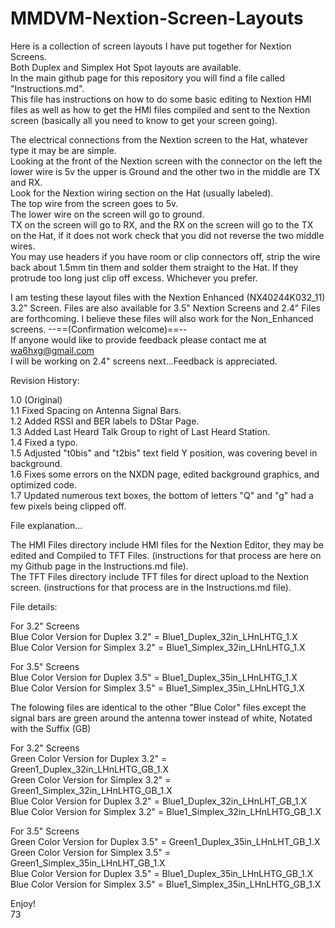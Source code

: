 # MMDVM-Nextion-Screen-Layouts
Here is a collection of screen layouts I have put together for Nextion Screens.  
Both Duplex and Simplex Hot Spot layouts are available.  
In the main github page for this repository you will find a file called "Instructions.md".   
This file has instructions on how to do some basic editing to Nextion HMI files as well as how to get the HMI files compiled and sent to the Nextion screen (basically all you need to know to get your screen going).  

The electrical connections from the Nextion screen to the Hat, whatever type it may be are simple.  
Looking at the front of the Nextion screen with the connector on the left the lower wire is 5v the upper is Ground and the other two in the middle are TX and RX.  
Look for the Nextion wiring section on the Hat (usually labeled).  
The top wire from the screen goes to 5v.  
The lower wire on the screen will go to ground.  
TX on the screen will go to RX, and the RX on the screen will go to the TX on the Hat, if it does not work check that you did   not reverse the two middle wires.   
You may use headers if you have room or clip connectors off, strip the wire back about 1.5mm tin them and solder them straight to the Hat. If they protrude too long just clip off excess. Whichever you prefer.   

I am testing these layout files with the Nextion Enhanced (NX40244K032_11) 3.2" Screen. 
Files are also available for 3.5" Nextion Screens and 2.4" Files are forthcoming.
I believe these files will also work for the Non_Enhanced screens. 
--==(Confirmation welcome)==--  
If anyone would like to provide feedback please contact me at wa6hxg@gmail.com  
I will be working on 2.4" screens next...Feedback is appreciated.  

Revision History:   

1.0 (Original)  
1.1 Fixed Spacing on Antenna Signal Bars.  
1.2 Added RSSI and BER labels to DStar Page.  
1.3 Added Last Heard Talk Group to right of Last Heard Station.  
1.4 Fixed a typo.  
1.5 Adjusted "t0bis" and "t2bis" text field Y position, was covering bevel in background.  
1.6 Fixes some errors on the NXDN page, edited background graphics, and optimized code.  
1.7 Updated numerous text boxes, the bottom of letters "Q" and "g" had a few pixels being clipped off.   

File explanation...  

The HMI Files directory include HMI files for the Nextion Editor, they may be edited and Compiled to TFT Files. (instructions   for that process are here on my Github page in the Instructions.md file).  
The TFT Files directory include TFT files for direct upload to the Nextion screen. (instructions for that process are in the   Instructions.md file).  

File details:  
  
For 3.2" Screens  
Blue Color Version for Duplex 3.2" = Blue1_Duplex_32in_LHnLHTG_1.X  
Blue Color Version for Simplex 3.2" = Blue1_Simplex_32in_LHnLHTG_1.X  
  
For 3.5" Screens  
Blue Color Version for Duplex 3.5" = Blue1_Duplex_35in_LHnLHTG_1.X  
Blue Color Version for Simplex 3.5" = Blue1_Simplex_35in_LHnLHTG_1.X  
  
The folowing files are identical to the other "Blue Color" files except the signal bars are green around the antenna tower   instead of white, Notated with the Suffix (GB)  
  
For 3.2" Screens  
Green Color Version for Duplex 3.2" = Green1_Duplex_32in_LHnLHTG_GB_1.X  
Green Color Version for Simplex 3.2" = Green1_Simplex_32in_LHnLHTG_GB_1.X  
Blue Color Version for Duplex 3.2" = Blue1_Duplex_32in_LHnLHT_GB_1.X  
Blue Color Version for Simplex 3.2" = Blue1_Simplex_32in_LHnLHTG_GB_1.X  
  
For 3.5" Screens  
Green Color Version for Duplex 3.5" = Green1_Duplex_35in_LHnLHT_GB_1.X  
Green Color Version for Simplex 3.5" = Green1_Simplex_35in_LHnLHT_GB_1.X  
Blue Color Version for Duplex 3.5" = Blue1_Duplex_35in_LHnLHTG_GB_1.X  
Blue Color Version for Simplex 3.5" = Blue1_Simplex_35in_LHnLHTG_GB_1.X  

Enjoy!  
73  
